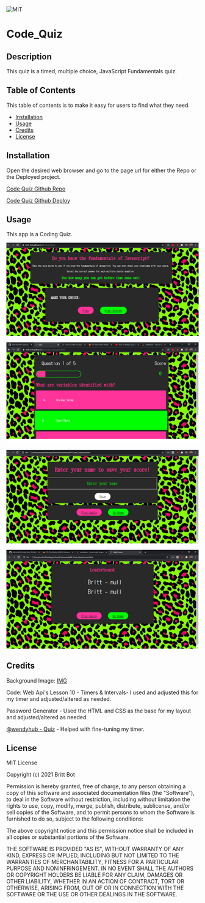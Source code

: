 ![MIT](https://img.shields.io/badge/License-MIT-yellow.svg)
# Code_Quiz
## Description 

This quiz is a timed, multiple choice, JavaScript Fundamentals quiz. 

## Table of Contents 

This table of contents is to make it easy for users to find what they need.

* [Installation](#installation)
* [Usage](#usage)
* [Credits](#credits)
* [License](#license)


## Installation

Open the desired web browser and go to the page url for either the Repo or the Deployed project.

[Code Quiz Github Repo](https://github.com/britt-bot/04-Code_Quiz)

[Code Quiz Github Deploy](https://britt-bot.github.io/04-Code_Quiz/)


## Usage 

This app is a Coding Quiz.

![ScreenShot](https://github.com/britt-bot/04-Code_Quiz/blob/main/assets/scrnshotStartPg.png)

![ScreenShot](https://github.com/britt-bot/04-Code_Quiz/blob/main/assets/scrnshotQuiz.png)

![ScreenShot](https://github.com/britt-bot/04-Code_Quiz/blob/main/assets/scrnshotEndPg.png)

![ScreenShot](https://github.com/britt-bot/04-Code_Quiz/blob/main/assets/scrnshotScoresPg.png)


## Credits

Background Image: 
[IMG](http://clipart-library.com/clipart/pT5reEdjc.htm)

Code:
Web Api's Lesson 10 - Timers & Intervals-
I used and adjusted this for my timer and adjusted/altered as needed.

Password Generator - 
Used the HTML and CSS as the base for my layout and adjusted/altered as needed.

[@wendyhub - Quiz](https://github.com/wendyhub/code-quiz/blob/master/quizjs.js) - Helped with fine-tuning my timer.


## License

MIT License

Copyright (c) 2021 Britt Bot

Permission is hereby granted, free of charge, to any person obtaining a copy
of this software and associated documentation files (the "Software"), to deal
in the Software without restriction, including without limitation the rights
to use, copy, modify, merge, publish, distribute, sublicense, and/or sell
copies of the Software, and to permit persons to whom the Software is
furnished to do so, subject to the following conditions:

The above copyright notice and this permission notice shall be included in all
copies or substantial portions of the Software.

THE SOFTWARE IS PROVIDED "AS IS", WITHOUT WARRANTY OF ANY KIND, EXPRESS OR
IMPLIED, INCLUDING BUT NOT LIMITED TO THE WARRANTIES OF MERCHANTABILITY,
FITNESS FOR A PARTICULAR PURPOSE AND NONINFRINGEMENT. IN NO EVENT SHALL THE
AUTHORS OR COPYRIGHT HOLDERS BE LIABLE FOR ANY CLAIM, DAMAGES OR OTHER
LIABILITY, WHETHER IN AN ACTION OF CONTRACT, TORT OR OTHERWISE, ARISING FROM,
OUT OF OR IN CONNECTION WITH THE SOFTWARE OR THE USE OR OTHER DEALINGS IN THE
SOFTWARE.
